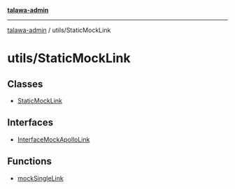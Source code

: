 [**talawa-admin**](../../README.md)

***

[talawa-admin](../../modules.md) / utils/StaticMockLink

# utils/StaticMockLink

## Classes

- [StaticMockLink](classes/StaticMockLink.md)

## Interfaces

- [InterfaceMockApolloLink](interfaces/InterfaceMockApolloLink.md)

## Functions

- [mockSingleLink](functions/mockSingleLink.md)

